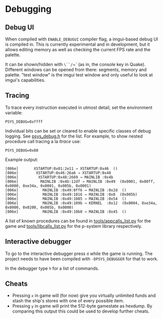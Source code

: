Debugging
===================

Debug UI
--------------

When compiled with `ENABLE_DEBUGUI` compiler flag, a imgui-based debug UI is
compiled in. This is currently experimental and in development, but it allows
editing memory as well as checking the current FPS rate and the palette.

It can be shown/hidden with `\``/`~` (as in, the console key in Quake).
Different windows can be opened from there: segments, memory and palette.
"test window" is the imgui test window and only useful to look at imgui's
capabilities.

Tracing
---------------

To trace every instruction executed in utmost detail, set the
environment variable:

```
PSYS_DEBUG=0xffff
```

Individual bits can be set or cleared to enable specific
classes of debug logging. See [psys_debug.h](../src/psys/psys_debug.h)
for the list. For example, to show nested procedure call tracing a la *ltrace*
use:

```
PSYS_DEBUG=0x80
```

Example output:
```
[006e]       XSTARTUP:0x01:2e11 → XSTARTUP:0x46  ()
[006e]        XSTARTUP:0x46:26a6 → XSTARTUP:0x48 
[006e]         XSTARTUP:0x48:2669 → MAINLIB :0x4b 
[006e]          MAINLIB :0x4b:12df → MAINLIB :0x49  (0x0001, 0x00ff, 0x0000, 0xe34a, 0x0001, 0x005b, 0x0001)
[006e]           MAINLIB :0x49:0ff6 → MAINLIB :0x2d  ()
[006e]           MAINLIB :0x49:1016 → MAINLIB :0x8  (0x005b)
[006e]           MAINLIB :0x49:1085 → MAINLIB :0x54  ()
[006e]           MAINLIB :0x49:109b → KERNEL  :0x12  (0x0004, 0xe34a, 0x0000, 0x0200, 0x005b, 0x0000)
[006e]           MAINLIB :0x49:10b0 → MAINLIB :0x45  ()
```

A list of known procedures can be found in [tools/appcalls\_list.py](../tools/appcalls_list.py) for
the game and [tools/libcalls\_list.py](../tools/libcalls_list.py) for the p-system library respectively.

Interactive debugger
---------------------

To go to the interactive debugger press `d` while the game is running. The
project needs to have been compiled with `-DPSYS_DEBUGGER` for that to work.

In the debugger type `h` for a list of commands.

Cheats
--------

- Pressing `x` in game will (for now) give you virtually unlimited funds and
  stash the ship's stores with one of every possible item.
- Pressing `y` in game will print the 512-byte gamestate as hexdump. By comparing this
  output this could be used to develop further cheats.
